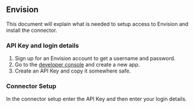 
## Envision ##

This document will explain what is needed to setup access to Envision and install the connector.

### API Key and login details ###

1. Sign up for an Envision account to get a username and password.
2. Go to the [developer console](https://developer.envisiongo.com/my-apps) and create a new app.
3. Create an API Key and copy it somewhere safe.

### Connector Setup ###
In the connector setup enter the API Key and then enter your login details.